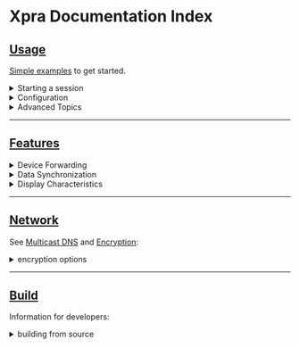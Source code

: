 # Xpra Documentation Index


## [Usage](./Usage/README.md)

[Simple examples](./Usage/README.md) to get started.

<details>
  <summary>Starting a session</summary>

* [Seamless Session](./Usage/Seamless.md) : individual windows
* [Desktop Session](./Usage/Start-Desktop.md) : a full desktop session
* [Shadow Session](./Usage/Shadow-Server.md) : view an existing display
</details>
<details>
  <summary>Configuration</summary>

* [Authentication modules](./Usage/Authentication.md) to secure access to sessions
* [Options](./Usage/Configuration.md) to configure xpra
</details>
<details>
  <summary>Advanced Topics</summary>

* [proxy server](./Usage/Proxy-Server.md) to manage access
* [system service](./Usage/Service.md) to start on boot
* [picture encodings](./Usage/Encodings.md) : quality and performance
* [OpenGL applications](./Usage/OpenGL.md) : server-side GPU acceleration
* [Client OpenGL acceleration](./Usage/Client-OpenGL.md)
* [Xdummy](./Usage/Xdummy.md) : alternative to `Xvfb`
</details>

---

## [Features](./Features/README.md)
<details>
  <summary>Device Forwarding</summary>

* [Audio](./Features/Audio.md) : speaker and microphone
* [Printers](./Features/Printing.md)
* [Webcams](./Features/Webcam.md)
* [Keyboard](./Features/Keyboard.md)
</details>
<details>
  <summary>Data Synchronization</summary>

* [Clipboard](./Features/Clipboard.md)
* [File transfers](./Features/File-Transfers.md)
* [System tray](./Features/System-Tray.md)
* [Notifications](./Features/Notifications.md)
</details>
<details>
  <summary>Display Characteristics</summary>

* [Image Depth](./Features/Image-Depth.md)
* [DPI](./Features/DPI.md)
</details>

---

## [Network](./Network/README.md)
See [Multicast DNS](./Network/Multicast-DNS.md) and [Encryption](./Network/Encryption.md):
<details>
  <summary>encryption options</summary>

* [AES](./Network/AES.md)
* [SSL](./Network/SSL.md)
* [SSH](./Network/SSH.md)
</details>

---

## [Build](./Build/README.md)
Information for developers:
<details>
  <summary>building from source</summary>

* [Generic list of dependencies](./Build/Dependencies.md)
* [Fedora / RedHat](./Build/RPM.md)
* [Debian](./Build/Debian.md)
* [MS Windows](./Build/MSWindows.md)
* [MacOS](./Build/MacOS.md)
* [Other](./Build/Other.md)
</details>
